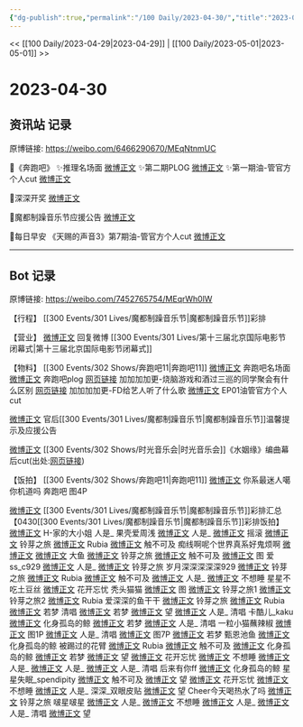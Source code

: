```yaml
---
{"dg-publish":true,"permalink":"/100 Daily/2023-04-30/","title":"2023-04-30","created":"2023-04-30T17:22:30.000+08:00","updated":"2023-05-04T11:32:16.000+08:00"}
---
```



<< [[100 Daily/2023-04-29\|2023-04-29]] | [[100 Daily/2023-05-01\|2023-05-01]] >>

# 2023-04-30

## 资讯站 记录

原博链接: https://weibo.com/6466290670/MEqNtnmUC

🌟《奔跑吧》
✨推理名场面 [微博正文](https://weibo.com/6466290670/4896200564934068)
✨第二期PLOG [微博正文](https://weibo.com/6466290670/4896248849238539)
✨第一期油-管官方个人cut [微博正文](https://weibo.com/6466290670/4896345678415499)

🌟深深开奖 [微博正文](https://weibo.com/6466290670/4896200312754635)

🌟魔都制躁音乐节应援公告 [微博正文](https://weibo.com/6466290670/4896248592859668)

🌟每日早安
《天赐的声音3》第7期油-管官方个人cut [微博正文](https://weibo.com/6466290670/4896143596850205)

---
## Bot 记录

原博链接: https://weibo.com/7452765754/MEqrWh0lW

【行程】
[[300 Events/301 Lives/魔都制躁音乐节\|魔都制躁音乐节]]彩排

【营业】
[微博正文](http://weibo.com/1736988591/MEgmQvo3y) 回复微博 [[300 Events/301 Lives/第十三届北京国际电影节闭幕式\|第十三届北京国际电影节闭幕式]]

【物料】
[[300 Events/302 Shows/奔跑吧11\|奔跑吧11]]
[微博正文](http://weibo.com/5242381821/MEmsr5dpW) 奔跑吧名场面
[微博正文](http://weibo.com/7478855230/MEnKUfXil) 奔跑吧plog
[网页链接](https://weibo.cn/sinaurl?u=https%3A%2F%2Fztv.cztv.com%2Fvplay%2F10000509.html) 加加加加更-烧脑游戏和酒过三巡的同学聚会有什么区别
[网页链接](https://weibo.cn/sinaurl?u=https%3A%2F%2Fzmtv.cztv.com%2Fvplay%2F10000479.html) 加加加加更-FD给艺人听了什么歌
[微博正文](https://weibo.com/6466290670/MEqofzjfR) EP01油管官方个人cut

[微博正文](http://weibo.com/5248300719/MEnLwhv6u) 官后[[300 Events/301 Lives/魔都制躁音乐节\|魔都制躁音乐节]]温馨提示及应援公告

[微博正文](http://weibo.com/7495641082/MEinWdQK3) [[300 Events/302 Shows/时光音乐会\|时光音乐会]]《水姻缘》编曲幕后cut(出处:[网页链接](https://weibo.cn/sinaurl?u=https%3A%2F%2Fb23.tv%2FxCJK9Vk))

【饭拍】
[[300 Events/302 Shows/奔跑吧11\|奔跑吧11]]
[微博正文](http://weibo.com/7724525486/MEmoeb6Id) 你系最迷人噶你机道吗 奔跑吧 图4P

[微博正文](https://weibo.com/7452765754/4896347414860723) [[300 Events/301 Lives/魔都制躁音乐节\|魔都制躁音乐节]]彩排汇总
【0430[[300 Events/301 Lives/魔都制躁音乐节\|魔都制躁音乐节]]彩排饭拍】
[微博正文](http://weibo.com/2335082464/MEpOwDcIi) H-家的大小姐 人是_
果壳爱周浅
[微博正文](https://weibo.com/7713464032/MEo0WdEkC) 人是_
[微博正文](https://weibo.com/7713464032/MEo3syCUj) 摇滚
[微博正文](https://weibo.com/7713464032/MEohW0yMr) 铃芽之旅
[微博正文](https://weibo.com/7713464032/MEopMBtCw) Rubia
[微博正文](https://weibo.com/7713464032/MEorE9V9W) 触不可及
痴线啊呢个世界真系好鬼烦啊
[微博正文](https://weibo.com/7261592588/MEo7ZAuF9)
[微博正文](https://weibo.com/7261592588/MEofu6qGT) 大鱼
[微博正文](https://weibo.com/7261592588/MEolc4cFS) 铃芽之旅
[微博正文](https://weibo.com/7261592588/MEorLvTjp) 触不可及
[微博正文](https://weibo.com/7261592588/MEpcopoF8) 图
爱ss_c929
[微博正文](https://weibo.com/5383420227/MEoba5KHi) 人是_
[微博正文](https://weibo.com/5383420227/MEok3aa1k) 铃芽之旅
岁月深深深深深929
[微博正文](https://weibo.com/1600184310/MEolJuKnb) 铃芽之旅
[微博正文](https://weibo.com/1600184310/MEoqr6ERA) Rubia
[微博正文](https://weibo.com/1600184310/MEowHEIMc) 触不可及
[微博正文](https://weibo.com/1600184310/MEoWolSjk) 人是_
[微博正文](https://weibo.com/1600184310/MEq1E8PaD) 不想睡
星星不吃土豆丝
[微博正文](http://weibo.com/6581591355/MEpd94ARJ) 花开忘忧
秃头猫猫
[微博正文](https://weibo.com/5869924933/MEog0gEyn) 图
[微博正文](https://weibo.com/5869924933/MEonftR1f) 铃芽之旅1
[微博正文](https://weibo.com/5869924933/MEonMzvJn) 铃芽之旅2
[微博正文](https://weibo.com/5869924933/MEoopeUB8) Rubia
爱深深的鱼干干
[微博正文](https://weibo.com/6062176742/MEoy7rASo) 铃芽之旅
[微博正文](https://weibo.com/6062176742/MEozLm6Ph) Rubia
[微博正文](https://weibo.com/6062176742/MEoDyicql) 若梦 清唱
[微博正文](https://weibo.com/6062176742/MEoE91dYx) 若梦
[微博正文](https://weibo.com/6062176742/MEoLUlmdE) 望
[微博正文](https://weibo.com/6062176742/MEoSvweCR) 人是_ 清唱
卡酷儿_kaku
[微博正文](https://weibo.com/1740341637/MEoH16xST) 化身孤岛的鲸
[微博正文](https://weibo.com/1740341637/MEoVtnoGM) 若梦
[微博正文](https://weibo.com/1740341637/MEp5D6eZf) 人是_ 清唱
一粒小猫蘸辣椒
[微博正文](https://weibo.com/1824010843/MEozllUc2) 图1P
[微博正文](https://weibo.com/1824010843/MEoW6knwE) 人是_ 清唱
[微博正文](https://weibo.com/1824010843/MEoYf4o1l) 图7P
[微博正文](http://weibo.com/1824010843/MEqAN1W32) 若梦
甄恩池鱼
[微博正文](https://weibo.com/6153221451/MEoBsB1Ta) 化身孤岛的鲸
被踢过的花臂
[微博正文](https://weibo.com/6594404957/MEoraFanN) Rubia
[微博正文](https://weibo.com/6594404957/MEotQoePu) 触不可及
[微博正文](https://weibo.com/6594404957/MEowny2QC) 化身孤岛的鲸
[微博正文](https://weibo.com/6594404957/MEoyjeEtF) 若梦
[微博正文](https://weibo.com/6594404957/MEoBodt9Q) 望
[微博正文](https://weibo.com/6594404957/MEoFCA0PP) 花开忘忧
[微博正文](https://weibo.com/6594404957/MEoIQhYDz) 不想睡
[微博正文](https://weibo.com/6594404957/MEoN4sqSr) 人是_
[微博正文](https://weibo.com/6594404957/MEoOG0a5S) 人是_
[微博正文](https://weibo.com/6594404957/MEoVRjvct) 人是_ 清唱
后来有你ff
[微博正文](https://weibo.com/5358602311/MEoHetKCB) 化身孤岛的鲸
星星失眠_spendipity
[微博正文](https://weibo.com/3598634723/MEozzxVVn) 触不可及
[微博正文](https://weibo.com/3598634723/MEoGfzdLA) 望
[微博正文](https://weibo.com/3598634723/MEoKbDKON) 花开忘忧
[微博正文](https://weibo.com/3598634723/MEoNi1YjN) 不想睡
[微博正文](https://weibo.com/3598634723/MEoS0hstJ) 人是_
深深_双眼皮贴
[微博正文](https://weibo.com/6043482739/MEoGR3Lbn) 望
Cheer今天喝热水了吗
[微博正文](https://weibo.com/2191598761/MEonZcvS6) 铃芽之旅
啵星啵星
[微博正文](https://weibo.com/6083110602/MEoOjyGt5) 人是_
[微博正文](https://weibo.com/6083110602/MEoQKu4w5) 不想睡
[微博正文](https://weibo.com/6083110602/MEoRwpAL0) 人是_
[微博正文](https://weibo.com/6083110602/MEoYDjcsq) 人是_ 清唱
[微博正文](http://weibo.com/6083110602/MEqyM6KmK) 望
